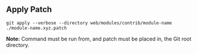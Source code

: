 ## Apply Patch
```
git apply --verbose --directory web/modules/contrib/module-name ./module-name.xyz.patch
```
**Note:** Command must be run from, and patch must be placed in, the Git root directory.
